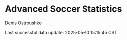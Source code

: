 # Advanced Soccer Statistics
Denis Ostroushko

<!-- gfm -->

Last successful data update: 2025-05-10 15:15:45 CST
